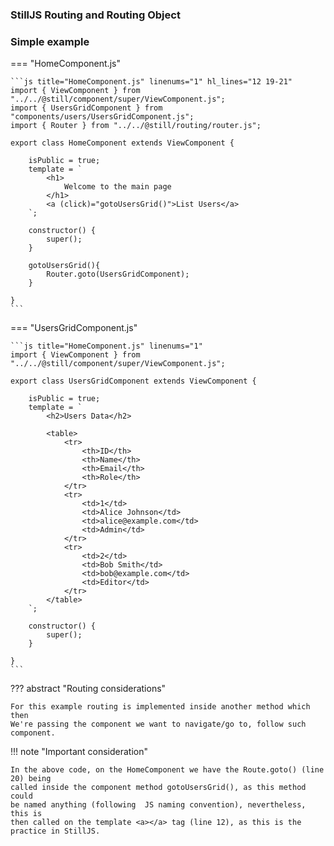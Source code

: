 ### StillJS Routing and Routing Object

### Simple example

=== "HomeComponent.js"

    ```js title="HomeComponent.js" linenums="1" hl_lines="12 19-21"
    import { ViewComponent } from "../../@still/component/super/ViewComponent.js";
    import { UsersGridComponent } from "components/users/UsersGridComponent.js";
    import { Router } from "../../@still/routing/router.js";

    export class HomeComponent extends ViewComponent {

        isPublic = true;
        template = `
            <h1>
                Welcome to the main page
            </h1>
            <a (click)="gotoUsersGrid()">List Users</a>
        `;

        constructor() {
            super();
        }

        gotoUsersGrid(){
            Router.goto(UsersGridComponent);
        }

    }
    ```

=== "UsersGridComponent.js"

    ```js title="HomeComponent.js" linenums="1"
    import { ViewComponent } from "../../@still/component/super/ViewComponent.js";

    export class UsersGridComponent extends ViewComponent {

        isPublic = true;
        template = `
            <h2>Users Data</h2>

            <table>
                <tr>
                    <th>ID</th>
                    <th>Name</th>
                    <th>Email</th>
                    <th>Role</th>
                </tr>
                <tr>
                    <td>1</td>
                    <td>Alice Johnson</td>
                    <td>alice@example.com</td>
                    <td>Admin</td>
                </tr>
                <tr>
                    <td>2</td>
                    <td>Bob Smith</td>
                    <td>bob@example.com</td>
                    <td>Editor</td>
                </tr>
            </table>
        `;

        constructor() {
            super();
        }

    }
    ```

??? abstract "Routing considerations"

    For this example routing is implemented inside another method which then
    We're passing the component we want to navigate/go to, follow such component.

!!! note "Important consideration"

    In the above code, on the HomeComponent we have the Route.goto() (line 20) being
    called inside the component method gotoUsersGrid(), as this method could
    be named anything (following  JS naming convention), nevertheless, this is
    then called on the template <a></a> tag (line 12), as this is the practice in StillJS.